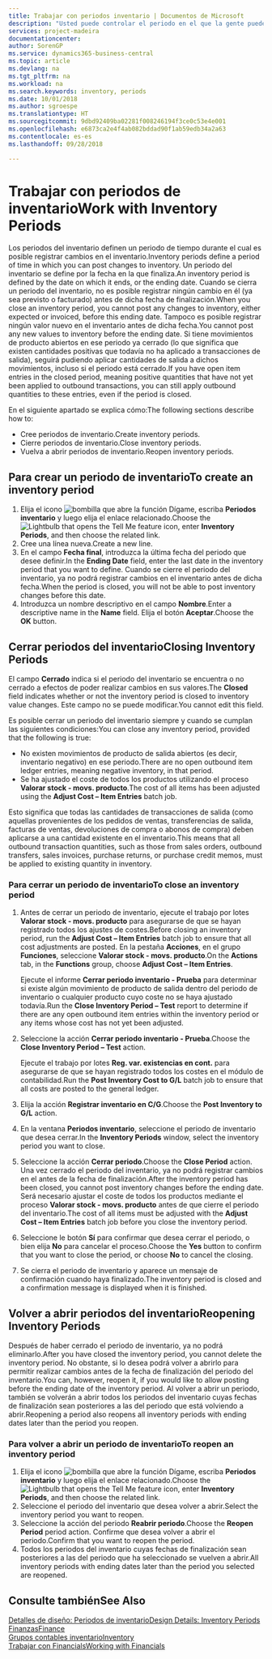 ```yaml
---
title: Trabajar con periodos inventario | Documentos de Microsoft
description: "Usted puede controlar el periodo en el que la gente puede registrar cambios en el inventario mediante la definición de periodos de inventario."
services: project-madeira
documentationcenter: 
author: SorenGP
ms.service: dynamics365-business-central
ms.topic: article
ms.devlang: na
ms.tgt_pltfrm: na
ms.workload: na
ms.search.keywords: inventory, periods
ms.date: 10/01/2018
ms.author: sgroespe
ms.translationtype: HT
ms.sourcegitcommit: 9dbd92409ba02281f008246194f3ce0c53e4e001
ms.openlocfilehash: e6873ca2e4f4ab082bddad90f1ab59edb34a2a63
ms.contentlocale: es-es
ms.lasthandoff: 09/28/2018

---
```

# <a name="work-with-inventory-periods"></a><span data-ttu-id="a0a99-103">Trabajar con periodos de inventario</span><span class="sxs-lookup"><span data-stu-id="a0a99-103">Work with Inventory Periods</span></span>
<span data-ttu-id="a0a99-104">Los periodos del inventario definen un periodo de tiempo durante el cual es posible registrar cambios en el inventario.</span><span class="sxs-lookup"><span data-stu-id="a0a99-104">Inventory periods define a period of time in which you can post changes to inventory.</span></span> <span data-ttu-id="a0a99-105">Un periodo del inventario se define por la fecha en la que finaliza.</span><span class="sxs-lookup"><span data-stu-id="a0a99-105">An inventory period is defined by the date on which it ends, or the ending date.</span></span> <span data-ttu-id="a0a99-106">Cuando se cierra un periodo del inventario, no es posible registrar ningún cambio en él (ya sea previsto o facturado) antes de dicha fecha de finalización.</span><span class="sxs-lookup"><span data-stu-id="a0a99-106">When you close an inventory period, you cannot post any changes to inventory, either expected or invoiced, before this ending date.</span></span> <span data-ttu-id="a0a99-107">Tampoco es posible registrar ningún valor nuevo en el inventario antes de dicha fecha.</span><span class="sxs-lookup"><span data-stu-id="a0a99-107">You cannot post any new values to inventory before the ending date.</span></span> <span data-ttu-id="a0a99-108">Si tiene movimientos de producto abiertos en ese periodo ya cerrado (lo que significa que existen cantidades positivas que todavía no ha aplicado a transacciones de salida), seguirá pudiendo aplicar cantidades de salida a dichos movimientos, incluso si el periodo está cerrado.</span><span class="sxs-lookup"><span data-stu-id="a0a99-108">If you have open item entries in the closed period, meaning positive quantities that have not yet been applied to outbound transactions, you can still apply outbound quantities to these entries, even if the period is closed.</span></span>  

<span data-ttu-id="a0a99-109">En el siguiente apartado se explica cómo:</span><span class="sxs-lookup"><span data-stu-id="a0a99-109">The following sections describe how to:</span></span>  

* <span data-ttu-id="a0a99-110">Cree periodos de inventario.</span><span class="sxs-lookup"><span data-stu-id="a0a99-110">Create inventory periods.</span></span>  
* <span data-ttu-id="a0a99-111">Cierre periodos de inventario.</span><span class="sxs-lookup"><span data-stu-id="a0a99-111">Close inventory periods.</span></span>  
* <span data-ttu-id="a0a99-112">Vuelva a abrir periodos de inventario.</span><span class="sxs-lookup"><span data-stu-id="a0a99-112">Reopen inventory periods.</span></span>  

## <a name="to-create-an-inventory-period"></a><span data-ttu-id="a0a99-113">Para crear un periodo de inventario</span><span class="sxs-lookup"><span data-stu-id="a0a99-113">To create an inventory period</span></span>  
1. <span data-ttu-id="a0a99-114">Elija el icono ![bombilla que abre la función Dígame](media/ui-search/search_small.png "Dígame que desea hacer"), escriba **Periodos inventario** y luego elija el enlace relacionado.</span><span class="sxs-lookup"><span data-stu-id="a0a99-114">Choose the ![Lightbulb that opens the Tell Me feature](media/ui-search/search_small.png "Tell me what you want to do") icon, enter **Inventory Periods**, and then choose the related link.</span></span>  
2. <span data-ttu-id="a0a99-115">Cree una línea nueva.</span><span class="sxs-lookup"><span data-stu-id="a0a99-115">Create a new line.</span></span>  
3. <span data-ttu-id="a0a99-116">En el campo **Fecha final**, introduzca la última fecha del periodo que desee definir.</span><span class="sxs-lookup"><span data-stu-id="a0a99-116">In the **Ending Date** field, enter the last date in the inventory period that you want to define.</span></span> <span data-ttu-id="a0a99-117">Cuando se cierre el periodo del inventario, ya no podrá registrar cambios en el inventario antes de dicha fecha.</span><span class="sxs-lookup"><span data-stu-id="a0a99-117">When the period is closed, you will not be able to post inventory changes before this date.</span></span>  
4. <span data-ttu-id="a0a99-118">Introduzca un nombre descriptivo en el campo **Nombre**.</span><span class="sxs-lookup"><span data-stu-id="a0a99-118">Enter a descriptive name in the **Name** field.</span></span> <span data-ttu-id="a0a99-119">Elija el botón **Aceptar**.</span><span class="sxs-lookup"><span data-stu-id="a0a99-119">Choose the **OK** button.</span></span>  

## <a name="closing-inventory-periods"></a><span data-ttu-id="a0a99-120">Cerrar periodos del inventario</span><span class="sxs-lookup"><span data-stu-id="a0a99-120">Closing Inventory Periods</span></span>  
<span data-ttu-id="a0a99-121">El campo **Cerrado** indica si el periodo del inventario se encuentra o no cerrado a efectos de poder realizar cambios en sus valores.</span><span class="sxs-lookup"><span data-stu-id="a0a99-121">The **Closed** field indicates whether or not the inventory period is closed to inventory value changes.</span></span> <span data-ttu-id="a0a99-122">Este campo no se puede modificar.</span><span class="sxs-lookup"><span data-stu-id="a0a99-122">You cannot edit this field.</span></span>  

<span data-ttu-id="a0a99-123">Es posible cerrar un periodo del inventario siempre y cuando se cumplan las siguientes condiciones:</span><span class="sxs-lookup"><span data-stu-id="a0a99-123">You can close any inventory period, provided that the following is true:</span></span>  

* <span data-ttu-id="a0a99-124">No existen movimientos de producto de salida abiertos (es decir, inventario negativo) en ese periodo.</span><span class="sxs-lookup"><span data-stu-id="a0a99-124">There are no open outbound item ledger entries, meaning negative inventory, in that period.</span></span>  
* <span data-ttu-id="a0a99-125">Se ha ajustado el coste de todos los productos utilizando el proceso **Valorar stock - movs. producto**.</span><span class="sxs-lookup"><span data-stu-id="a0a99-125">The cost of all items has been adjusted using the **Adjust Cost – Item Entries** batch job.</span></span>  

<span data-ttu-id="a0a99-126">Esto significa que todas las cantidades de transacciones de salida (como aquellas provenientes de los pedidos de ventas, transferencias de salida, facturas de ventas, devoluciones de compra o abonos de compra) deben aplicarse a una cantidad existente en el inventario.</span><span class="sxs-lookup"><span data-stu-id="a0a99-126">This means that all outbound transaction quantities, such as those from sales orders, outbound transfers, sales invoices, purchase returns, or purchase credit memos, must be applied to existing quantity in inventory.</span></span>  

### <a name="to-close-an-inventory-period"></a><span data-ttu-id="a0a99-127">Para cerrar un periodo de inventario</span><span class="sxs-lookup"><span data-stu-id="a0a99-127">To close an inventory period</span></span>  
1. <span data-ttu-id="a0a99-128">Antes de cerrar un periodo de inventario, ejecute el trabajo por lotes **Valorar stock - movs. producto** para asegurarse de que se hayan registrado todos los ajustes de costes.</span><span class="sxs-lookup"><span data-stu-id="a0a99-128">Before closing an inventory period, run the **Adjust Cost – Item Entries** batch job to ensure that all cost adjustments are posted.</span></span> <span data-ttu-id="a0a99-129">En la pestaña **Acciones**, en el grupo **Funciones**, seleccione **Valorar stock - movs. producto**.</span><span class="sxs-lookup"><span data-stu-id="a0a99-129">On the **Actions** tab, in the **Functions** group, choose **Adjust Cost – Item Entries**.</span></span>  

     <span data-ttu-id="a0a99-130">Ejecute el informe **Cerrar periodo inventario - Prueba** para determinar si existe algún movimiento de producto de salida dentro del periodo de inventario o cualquier producto cuyo coste no se haya ajustado todavía.</span><span class="sxs-lookup"><span data-stu-id="a0a99-130">Run the **Close Inventory Period – Test** report to determine if there are any open outbound item entries within the inventory period or any items whose cost has not yet been adjusted.</span></span>  
2. <span data-ttu-id="a0a99-131">Seleccione la acción **Cerrar periodo inventario - Prueba**.</span><span class="sxs-lookup"><span data-stu-id="a0a99-131">Choose the **Close Inventory Period – Test** action.</span></span>  

     <span data-ttu-id="a0a99-132">Ejecute el trabajo por lotes **Reg. var. existencias en cont.** para asegurarse de que se hayan registrado todos los costes en el módulo de contabilidad.</span><span class="sxs-lookup"><span data-stu-id="a0a99-132">Run the **Post Inventory Cost to G/L** batch job to ensure that all costs are posted to the general ledger.</span></span>  
3. <span data-ttu-id="a0a99-133">Elija la acción **Registrar inventario en C/G**.</span><span class="sxs-lookup"><span data-stu-id="a0a99-133">Choose the **Post Inventory to G/L** action.</span></span>  
4. <span data-ttu-id="a0a99-134">En la ventana **Periodos inventario**, seleccione el periodo de inventario que desea cerrar.</span><span class="sxs-lookup"><span data-stu-id="a0a99-134">In the **Inventory Periods** window, select the inventory period you want to close.</span></span>  
5. <span data-ttu-id="a0a99-135">Seleccione la acción **Cerrar periodo**.</span><span class="sxs-lookup"><span data-stu-id="a0a99-135">Choose the **Close Period** action.</span></span> <span data-ttu-id="a0a99-136">Una vez cerrado el periodo del inventario, ya no podrá registrar cambios en el antes de la fecha de finalización.</span><span class="sxs-lookup"><span data-stu-id="a0a99-136">After the inventory period has been closed, you cannot post inventory changes before the ending date.</span></span> <span data-ttu-id="a0a99-137">Será necesario ajustar el coste de todos los productos mediante el proceso **Valorar stock - movs. producto** antes de que cierre el periodo del inventario.</span><span class="sxs-lookup"><span data-stu-id="a0a99-137">The cost of all items must be adjusted with the **Adjust Cost – Item Entries** batch job before you close the inventory period.</span></span>  
6. <span data-ttu-id="a0a99-138">Seleccione le botón **Sí** para confirmar que desea cerrar el periodo, o bien elija **No** para cancelar el proceso.</span><span class="sxs-lookup"><span data-stu-id="a0a99-138">Choose the **Yes** button to confirm that you want to close the period, or choose **No** to cancel the closing.</span></span>  
7. <span data-ttu-id="a0a99-139">Se cierra el periodo de inventario y aparece un mensaje de confirmación cuando haya finalizado.</span><span class="sxs-lookup"><span data-stu-id="a0a99-139">The inventory period is closed and a confirmation message is displayed when it is finished.</span></span>  

## <a name="reopening-inventory-periods"></a><span data-ttu-id="a0a99-140">Volver a abrir periodos del inventario</span><span class="sxs-lookup"><span data-stu-id="a0a99-140">Reopening Inventory Periods</span></span>  
<span data-ttu-id="a0a99-141">Después de haber cerrado el periodo de inventario, ya no podrá eliminarlo.</span><span class="sxs-lookup"><span data-stu-id="a0a99-141">After you have closed the inventory period, you cannot delete the inventory period.</span></span> <span data-ttu-id="a0a99-142">No obstante, si lo desea podrá volver a abrirlo para permitir realizar cambios antes de la fecha de finalización del periodo del inventario.</span><span class="sxs-lookup"><span data-stu-id="a0a99-142">You can, however, reopen it, if you would like to allow posting before the ending date of the inventory period.</span></span> <span data-ttu-id="a0a99-143">Al volver a abrir un periodo, también se volverán a abrir todos los periodos del inventario cuyas fechas de finalización sean posteriores a las del periodo que está volviendo a abrir.</span><span class="sxs-lookup"><span data-stu-id="a0a99-143">Reopening a period also reopens all inventory periods with ending dates later than the period you reopen.</span></span>  

### <a name="to-reopen-an-inventory-period"></a><span data-ttu-id="a0a99-144">Para volver a abrir un periodo de inventario</span><span class="sxs-lookup"><span data-stu-id="a0a99-144">To reopen an inventory period</span></span>  
1. <span data-ttu-id="a0a99-145">Elija el icono ![bombilla que abre la función Dígame](media/ui-search/search_small.png "Dígame que desea hacer"), escriba **Periodos inventario** y luego elija el enlace relacionado.</span><span class="sxs-lookup"><span data-stu-id="a0a99-145">Choose the ![Lightbulb that opens the Tell Me feature](media/ui-search/search_small.png "Tell me what you want to do") icon, enter **Inventory Periods**, and then choose the related link.</span></span>  
2. <span data-ttu-id="a0a99-146">Seleccione el periodo del inventario que desea volver a abrir.</span><span class="sxs-lookup"><span data-stu-id="a0a99-146">Select the inventory period you want to reopen.</span></span>  
3. <span data-ttu-id="a0a99-147">Seleccione la acción del periodo **Reabrir periodo**.</span><span class="sxs-lookup"><span data-stu-id="a0a99-147">Choose the **Reopen Period** period action.</span></span> <span data-ttu-id="a0a99-148">Confirme que desea volver a abrir el periodo.</span><span class="sxs-lookup"><span data-stu-id="a0a99-148">Confirm that you want to reopen the period.</span></span>  
4. <span data-ttu-id="a0a99-149">Todos los periodos del inventario cuyas fechas de finalización sean posteriores a las del periodo que ha seleccionado se vuelven a abrir.</span><span class="sxs-lookup"><span data-stu-id="a0a99-149">All inventory periods with ending dates later than the period you selected are reopened.</span></span>  

## <a name="see-also"></a><span data-ttu-id="a0a99-150">Consulte también</span><span class="sxs-lookup"><span data-stu-id="a0a99-150">See Also</span></span>  
[<span data-ttu-id="a0a99-151">Detalles de diseño: Periodos de inventario</span><span class="sxs-lookup"><span data-stu-id="a0a99-151">Design Details: Inventory Periods</span></span>](design-details-inventory-periods.md)  
[<span data-ttu-id="a0a99-152">Finanzas</span><span class="sxs-lookup"><span data-stu-id="a0a99-152">Finance</span></span>](finance.md)  
[<span data-ttu-id="a0a99-153">Grupos contables inventario</span><span class="sxs-lookup"><span data-stu-id="a0a99-153">Inventory</span></span>](inventory-manage-inventory.md)  
[<span data-ttu-id="a0a99-154">Trabajar con Financials</span><span class="sxs-lookup"><span data-stu-id="a0a99-154">Working with Financials</span></span>](ui-work-product.md)

